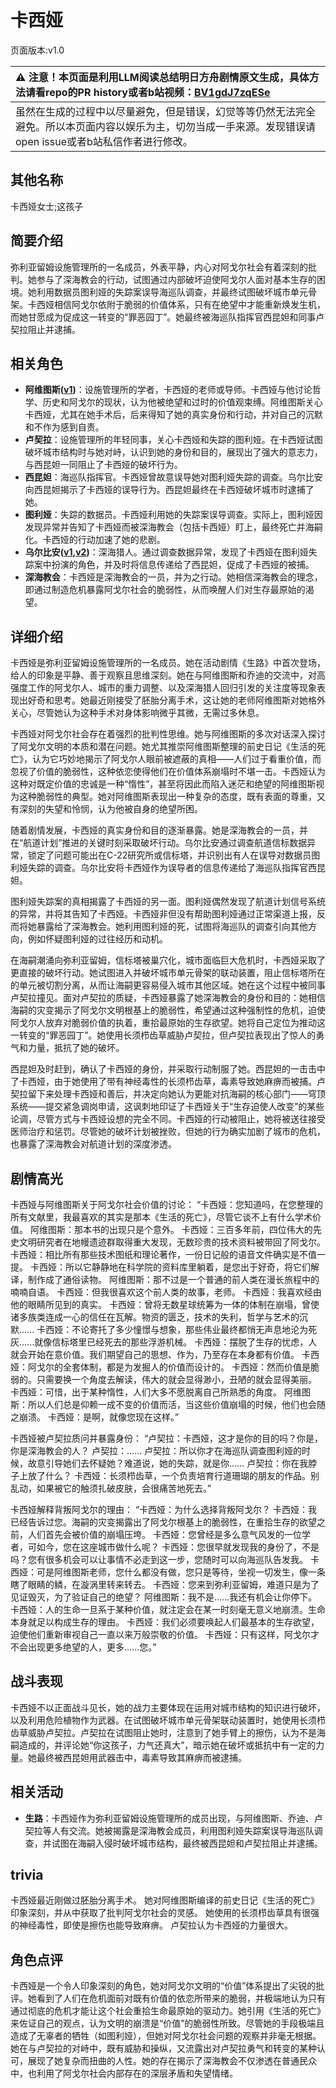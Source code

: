 # 卡西娅
页面版本:v1.0
 

| :warning: 注意！本页面是利用LLM阅读总结明日方舟剧情原文生成，具体方法请看repo的PR history或者b站视频：[BV1gdJ7zqESe](https://www.bilibili.com/video/BV1gdJ7zqESe/)         |
|:----------------------------|
| 虽然在生成的过程中以尽量避免，但是错误，幻觉等等仍然无法完全避免。所以本页面内容以娱乐为主，切勿当成一手来源。发现错误请open issue或者b站私信作者进行修改。|



## 其他名称
卡西娅女士;这孩子
## 简要介绍
弥利亚留姆设施管理所的一名成员，外表平静，内心对阿戈尔社会有着深刻的批判。她参与了深海教会的行动，试图通过内部破坏迫使阿戈尔人面对基本生存的困境。她利用数据员图利娅的失踪案误导海巡队调查，并最终试图破坏城市单元骨架。卡西娅相信阿戈尔依附于脆弱的价值体系，只有在绝望中才能重新焕发生机，而她甘愿成为促成这一转变的“罪恶园丁”。她最终被海巡队指挥官西昆妲和同事卢契拉阻止并逮捕。
## 相关角色
-   **阿维图斯([v1](extended_char_a_wei_tu_si.md))**：设施管理所的学者，卡西娅的老师或导师。卡西娅与他讨论哲学、历史和阿戈尔的现状，认为他被绝望和过时的价值观束缚。阿维图斯关心卡西娅，尤其在她手术后，后来得知了她的真实身份和行动，并对自己的沉默和不作为感到自责。
-   **卢契拉**：设施管理所的年轻同事，关心卡西娅和失踪的图利娅。在卡西娅试图破坏城市结构时与她对峙，认识到她的身份和目的，展现出了强大的意志力，与西昆妲一同阻止了卡西娅的破坏行为。
-   **西昆妲**：海巡队指挥官。卡西娅曾故意误导她对图利娅失踪的调查。乌尔比安向西昆妲揭示了卡西娅的误导行为。西昆妲最终在卡西娅破坏城市时逮捕了她。
-   **图利娅**：失踪的数据员。卡西娅利用她的失踪案误导调查。实际上，图利娅因发现异常并告知了卡西娅而被深海教会（包括卡西娅）盯上，最终死亡并海嗣化。卡西娅的行动加速了她的悲剧。
-   **乌尔比安([v1](char_4145_ulpia.md),[v2](../char_v3/char_4145_ulpia.md))**：深海猎人。通过调查数据异常，发现了卡西娅在图利娅失踪案中扮演的角色，并及时将信息传递给了西昆妲，促成了卡西娅的被捕。
-   **深海教会**：卡西娅是深海教会的一员，并为之行动。她相信深海教会的理念，即通过制造危机暴露阿戈尔社会的脆弱性，从而唤醒人们对生存最原始的渴望。
## 详细介绍
卡西娅是弥利亚留姆设施管理所的一名成员。她在活动剧情《生路》中首次登场，给人的印象是平静、善于观察且思维深刻。她在与阿维图斯和乔迪的交流中，对高强度工作的阿戈尔人、城市的重力调整、以及深海猎人回归引发的关注度等现象表现出好奇和思考。她最近刚接受了胚胎分离手术，这让她的老师阿维图斯对她格外关心，尽管她认为这种手术对身体影响微乎其微，无需过多休息。

卡西娅对阿戈尔社会存在着强烈的批判性思维。她与阿维图斯的多次对话深入探讨了阿戈尔文明的本质和潜在问题。她尤其推崇阿维图斯整理的前史日记《生活的死亡》，认为它巧妙地揭示了阿戈尔人眼前被遮蔽的真相——人们过于看重价值，而忽视了价值的脆弱性，这种依恋使得他们在价值体系崩塌时不堪一击。卡西娅认为这种对既定价值的忠诚是一种“惰性”，甚至将因此而陷入迷茫和绝望的阿维图斯视为这种脆弱性的典型。她对阿维图斯表现出一种复杂的态度，既有表面的尊重，又有深刻的失望和怜悯，认为他被自身的绝望所困。

随着剧情发展，卡西娅的真实身份和目的逐渐暴露。她是深海教会的一员，并在“航道计划”推进的关键时刻采取破坏行动。乌尔比安通过调查航道信标数据异常，锁定了问题可能出在C-22研究所或信标塔，并识别出有人在误导对数据员图利娅失踪的调查。乌尔比安将卡西娅作为误导者的信息传递给了海巡队指挥官西昆妲。

图利娅失踪案的真相揭露了卡西娅的另一面。图利娅偶然发现了航道计划信号系统的异常，并将其告知了卡西娅。卡西娅非但没有帮助图利娅通过正常渠道上报，反而将她暴露给了深海教会。她利用图利娅的死，试图将海巡队的调查引向其他方向，例如怀疑图利娅的过往经历和动机。

在海嗣潮涌向弥利亚留姆，信标塔被巢穴化，城市面临巨大危机时，卡西娅采取了更直接的破坏行动。她试图进入并破坏城市单元骨架的联动装置，阻止信标塔所在的单元被切割分离，从而让海嗣更容易侵入城市其他区域。她在这个过程中被同事卢契拉撞见。面对卢契拉的质疑，卡西娅暴露了她深海教会的身份和目的：她相信海嗣的灾变揭示了阿戈尔文明根基上的脆弱性，希望通过这种强制性的危机，迫使阿戈尔人放弃对脆弱价值的执着，重拾最原始的生存欲望。她将自己定位为推动这一转变的“罪恶园丁”。她使用长须栉齿草威胁卢契拉，但卢契拉表现出了惊人的勇气和力量，抵抗了她的破坏。

西昆妲及时赶到，确认了卡西娅的身份，并采取行动制服了她。西昆妲的一击击中了卡西娅，由于她使用了带有神经毒性的长须栉齿草，毒素导致她麻痹而被捕。卢契拉留下来处理卡西娅和善后，并决定向她认为更能对抗海嗣的核心部门——穹顶系统——提交紧急调岗申请，这讽刺地印证了卡西娅关于“生存迫使人改变”的某些论调，尽管方式与卡西娅设想的完全不同。卡西娅的行动被阻止，她将被送往接受医师治疗和惩罚。尽管她的破坏计划被挫败，但她的行为确实加剧了城市的危机，也暴露了深海教会对航道计划的深度渗透。
## 剧情高光
卡西娅与阿维图斯关于阿戈尔社会价值的讨论：
“卡西娅：您知道吗，在您整理的所有文献里，我最喜欢的其实是那本《生活的死亡》，尽管它谈不上有什么学术价值。
阿维图斯：那本书的出现只是个意外。
卡西娅：三百多年前，四位伟大的先史文明研究者在地幔遗迹群取得重大发现，无数珍贵的技术资料被带回了阿戈尔。
卡西娅：相比所有那些技术图纸和理论著作，一份日记般的语音文件确实是不值一提。
卡西娅：所以它静静地在科学院的资料库里躺着，是您出于好奇，将它们解译，制作成了通俗读物。
阿维图斯：那不过是一个普通的前人类在漫长旅程中的喃喃自语。
卡西娅：但我很喜欢这个前人类的故事，老师。
卡西娅：我喜欢经由他的眼睛所见到的真实。
卡西娅：曾将无数星球统筹为一体的体制在崩塌，曾使诸多族类连成一心的信任在瓦解。物资的匮乏，技术的失利，哲学与艺术的沉默......
卡西娅：不论寄托了多少憧憬与想象，那些伟业最终都悄无声息地沦为死灰......就像信标塔里已经死去的那些浮游机械。
卡西娅：摆脱了生存的忧虑，人就会开始在意价值。我们期望自己的思想、作为，乃至存在本身都有价值。
卡西娅：阿戈尔的全套体制，都是为发掘人的价值而设计的。
卡西娅：然而价值是脆弱的。只需要换一个角度去解读，伟大的就会显得渺小，丑陋的就会显得美丽。
卡西娅：可惜，出于某种惰性，人们大多不愿脱离自己所熟悉的角度。
阿维图斯：所以人们总是仰赖一成不变的价值而活，当这些价值崩塌的时候，他们也会随之崩溃。
卡西娅：是啊，就像您现在这样。”

卡西娅被卢契拉质问并暴露身份：
“卢契拉：卡西娅，这才是你的目的吗？你是，你是深海教会的人？
卢契拉：......
卢契拉：所以你才在海巡队调查图利娅的时候，故意引导她们去怀疑她？难道说，她的失踪，就是你......
卢契拉：你在我脖子上放了什么？
卡西娅：长须栉齿草，一个负责培育行道珊瑚的朋友的作品。别乱动，如果被它的触须扎破皮肤，会很痛苦地死去。”

卡西娅解释背叛阿戈尔的理由：
“卡西娅：为什么选择背叛阿戈尔？
卡西娅：我已经告诉过您。海嗣的灾变揭露出了阿戈尔根基上的脆弱性，在重拾生存的欲望之前，人们首先会被价值的崩塌压垮。
卡西娅：您曾经是多么意气风发的一位学者，可如今，您在这座城市做什么呢？
卡西娅：您很早就发现我的身份了，不是吗？您有很多机会可以让事情不必走到这一步，您随时可以向海巡队告发我。
卡西娅：可是阿维图斯老师，您什么都没有做，您只是等待，坐视一切发生，像一条瞎了眼睛的鳞，在漩涡里转来转去。
卡西娅：您来到弥利亚留姆，难道只是为了见证毁灭，为了验证自己的绝望？
阿维图斯：我不是......我还有机会让你停下。
卡西娅：人的生命一旦系于某种价值，就注定会在某一时刻毫无意义地崩溃。生命本身就足以构成生存的理由。
卡西娅：我们必须要唤起人们最基本的生存欲望，迫使他们重新审视自己一直以来万般崇敬的价值。
卡西娅：只有这样，阿戈尔才不会出现更多绝望的人，更多......您。”
## 战斗表现
卡西娅不以正面战斗见长，她的战力主要体现在运用对城市结构的知识进行破坏，以及利用危险植物作为武器。在试图破坏城市单元骨架联动装置时，她使用长须栉齿草威胁卢契拉。卢契拉在试图阻止她时，注意到了她手臂上的擦伤，认为不是海嗣造成的，并评论她“你这孩子，力气还真大”，暗示她在破坏或抵抗中有一定的力量。她最终被西昆妲用武器击中，毒素导致其麻痹而被逮捕。
## 相关活动
-   **生路**：卡西娅作为弥利亚留姆设施管理所的成员出现，与阿维图斯、乔迪、卢契拉等人有交流。她被揭露是深海教会成员，利用图利娅失踪案误导海巡队调查，并试图在海嗣入侵时破坏城市结构，最终被西昆妲和卢契拉阻止并逮捕。
## trivia
卡西娅最近刚做过胚胎分离手术。
她对阿维图斯编译的前史日记《生活的死亡》印象深刻，并从中获取了批判阿戈尔社会的灵感。
她使用的长须栉齿草具有很强的神经毒性，即使是擦伤也能导致麻痹。
卢契拉认为卡西娅的力量很大。
## 角色点评
卡西娅是一个令人印象深刻的角色，她对阿戈尔文明的“价值”体系提出了尖锐的批评。她看到了人们在危机面前对既有价值的依恋所带来的脆弱，并极端地认为只有通过彻底的危机才能让这个社会重拾生命最原始的驱动力。她引用《生活的死亡》来佐证自己的观点，认为文明的崩溃是“价值”的脆弱性所致。尽管她的手段极端且造成了无辜者的牺牲（如图利娅），但她对阿戈尔社会问题的观察并非毫无根据。她在与卢契拉的对峙中，既有威胁和操纵，又流露出对卢契拉勇气和转变的某种认可，展现了她复杂而扭曲的人性。她的存在揭示了深海教会不仅渗透在普通民众中，也利用了阿戈尔社会内部存在的深层矛盾和失望情绪。